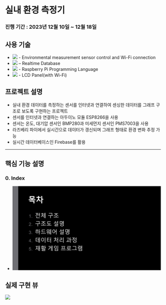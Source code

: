 # 실내 환경 측정기
### 진행 기간 : 2023년 12월 10일 ~ 12월 18일

## 사용 기술
+ <img src="https://img.shields.io/badge/Arduino-00979D?style=flat-square&logo=Arduino&logoColor=white"/> - 
Environmental measurement sensor control and Wi-Fi connection
+ <img src="https://img.shields.io/badge/Firebase-FFCA28?style=flat-square&logo=Firebase&logoColor=white"/> – Realtime Database
+ <img src ="https://img.shields.io/badge/Python-3776AB?style=flat-square&logo=Python&logoColor=white"/> - Raspberry Pi Programming Language
+ <img src="https://img.shields.io/badge/Raspberry Pi-A22846?style=flat-square&logo=Raspberry Pi&logoColor=white"/> - LCD Panel(with Wi-Fi)

## 프로젝트 설명
+ 실내 환경 데이터를 측정하는 센서를 인터넷과 연결하여 센싱한 데이터를 그래프 구조로 보도록 구현하는 프로젝트
+ 센서를 인터넷과 연결하는 아두이노 모듈 ESP8266을 사용
+ 센서는 온도, 대기압 센서인 BMP280과 미세먼지 센서인 PMS7003을 사용
+ 라즈베리 파이에서 실시간으로 데이터가 갱신되며 그래프 형태로 환경 변화 추정 가능
+ 실시간 데이터베이스인 Firebase를 활용

---
## 핵심 기능 설명

### 0. Index
+ <img src ="https://github.com/Mellowball/Games-using-Myo_Armband/blob/main/img_Readme/0-index.png"/>


## 실제 구현 뷰

<img src ="https://github.com/Mellowball/Games-using-Myo_Armband/blob/main/img_Readme/dino_game.gif"/>
  

